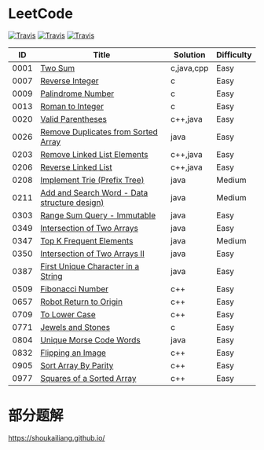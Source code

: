 # LeetCode
[![Travis](https://img.shields.io/badge/language-C++-blue.svg)]()
[![Travis](https://img.shields.io/badge/language-Java-red.svg)]()
[![Travis](https://img.shields.io/badge/language-C-yellow.svg)]()



| ID | Title | Solution | Difficulty |
| ------ | ------ | ------ | ------ |
| 0001 | [Two Sum](https://leetcode.com/problems/two-sum/description/) | c,java,cpp | Easy |
| 0007 | [Reverse Integer](https://leetcode.com/problems/reverse-integer/) | c | Easy |
| 0009 | [Palindrome Number](https://leetcode.com/problems/palindrome-number/) | c | Easy |
| 0013 | [Roman to Integer](https://leetcode.com/problems/roman-to-integer/) | c | Easy |
| 0020 | [Valid Parentheses](https://leetcode.com/problems/valid-parentheses/) | c++,java | Easy |
| 0026 | [Remove Duplicates from Sorted Array](https://leetcode.com/problems/remove-duplicates-from-sorted-array) | java | Easy |
| 0203 | [Remove Linked List Elements](https://leetcode.com/problems/remove-linked-list-elements/) | c++,java | Easy |
| 0206 | [Reverse Linked List](https://leetcode.com/problems/reverse-linked-list/) | c++,java | Easy |
| 0208 | [Implement Trie (Prefix Tree)](https://leetcode.com/problems/implement-trie-prefix-tree/) | java | Medium |
| 0211 | [Add and Search Word - Data structure design)](https://leetcode.com/problems/add-and-search-word-data-structure-design/description/) | java | Medium |
| 0303 | [Range Sum Query - Immutable](https://leetcode.com/problems/range-sum-query-immutable/) | java | Easy |
| 0349 | [Intersection of Two Arrays](https://leetcode.com/problems/intersection-of-two-arrays/) | java | Easy |
| 0347 | [Top K Frequent Elements](https://leetcode.com/problems/top-k-frequent-elements/) | java | Medium |
| 0350 | [Intersection of Two Arrays II](https://leetcode.com/problems/intersection-of-two-arrays-ii/) | java | Easy |
| 0387 | [First Unique Character in a String](https://leetcode.com/problems/first-unique-character-in-a-string/) | java | Easy |
| 0509 | [Fibonacci Number](https://leetcode.com/problems/fibonacci-number/) | c++ | Easy |
| 0657 | [Robot Return to Origin](https://leetcode.com/problems/robot-return-to-origin/) | c++ | Easy |
| 0709 | [To Lower Case](https://leetcode.com/problems/to-lower-case/) | c++ | Easy |
| 0771 | [Jewels and Stones](https://leetcode.com/problems/jewels-and-stones/) | c | Easy |
| 0804 | [Unique Morse Code Words](https://leetcode.com/problems/unique-morse-code-words/) | java | Easy |
| 0832 | [Flipping an Image](https://leetcode.com/problems/flipping-an-image/) | c++ | Easy |
| 0905 | [Sort Array By Parity](https://leetcode.com/problems/sort-array-by-parity/) | c++ | Easy |
| 0977 | [Squares of a Sorted Array](https://leetcode.com/problems/squares-of-a-sorted-array/) | c++ | Easy |

# 部分题解
https://shoukailiang.github.io/